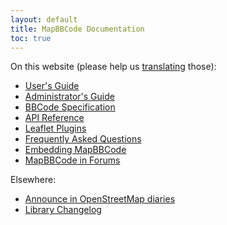 ```yaml
---
layout: default
title: MapBBCode Documentation
toc: true
---
```


On this website (please help us [translating](https://github.com/MapBBCode/mapbbcode.github.iohttps://github.com/MapBBCode/mapbbcode.github.io) those):

* [User's Guide](guide.html)
* [Administrator's Guide](admin.html)
* [BBCode Specification](bbcode.html)
* [API Reference](api.html)
* [Leaflet Plugins](leaflet.html)
* [Frequently Asked Questions](faq.html)
* [Embedding MapBBCode](embedding.html)
* [MapBBCode in Forums](forums.html)

Elsewhere:

* [Announce in OpenStreetMap diaries](http://www.openstreetmap.org/user/Zverik/diary/20291)
* [Library Changelog](https://github.com/MapBBCode/mapbbcode/blob/master/CHANGELOG.md)
